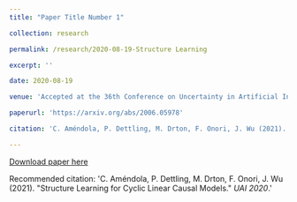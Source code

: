 ```yaml
---
title: "Paper Title Number 1"

collection: research

permalink: /research/2020-08-19-Structure Learning

excerpt: ''

date: 2020-08-19

venue: 'Accepted at the 36th Conference on Uncertainty in Artificial Intelligence (UAI) 2020'

paperurl: 'https://arxiv.org/abs/2006.05978'

citation: 'C. Améndola, P. Dettling, M. Drton, F. Onori, J. Wu (2021). &quot;Structure Learning for Cyclic Linear Causal Models.&quot; <i>UAI 2020</i>.'

---
```


[Download paper here](https://arxiv.org/pdf/2006.05978.pdf)

Recommended citation: 'C. Améndola, P. Dettling, M. Drton, F. Onori, J. Wu (2021). &quot;Structure Learning for Cyclic Linear Causal Models.&quot; <i>UAI 2020</i>.'

